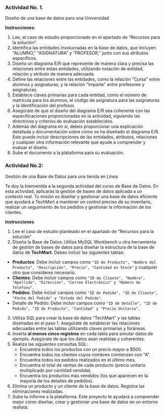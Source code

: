 ### Actividad No. 1. 
Diseño de una base de datos para una Universidad


__Instrucciones__:

1. Lee, el caso de estudio proporcionado en el apartado de “Recursos para la solución”.
2. Identifica las entidades involucradas en la base de datos, que incluyen "ALUMNO," "ASIGNATURA" y "PROFESOR," junto con sus atributos específicos.
3. Diseña un diagrama E/R que represente de manera clara y precisa las relaciones entre estas entidades, utilizando notación de entidad, relación y atributo de manera adecuada.
4. Define las relaciones entre las entidades, como la relación "Cursa" entre alumnos y asignaturas, y la relación "Imparte" entre profesores y asignaturas.
5. Establece claves primarias para cada entidad, como el número de matrícula para los alumnos, el código de asignatura para las asignaturas y la identificación del profesor.
6. Asegúrate de que el diseño del diagrama E/R sea coherente con las especificaciones proporcionadas en la actividad, siguiendo las directrices y criterios de evaluación establecidos.
7. Además del diagrama en sí, debes proporcionar una explicación detallada y documentación sobre cómo se ha diseñado el diagrama E/R. Esto puede incluir descripciones de las entidades, atributos, relaciones y cualquier otra información relevante que ayude a comprender y evaluar el diseño.
8. Sube el documento a la plataforma para su evaluación.



### Actividad No.2: 
Gestión de una Base de Datos para una tienda en Línea

Te doy la bienvenida a la segunda actividad del curso de Base de Datos. En esta  actividad, aplicarás la  gestión de bases de datos aplicada a un contexto real. Tu misión es diseñar y gestionar una base de datos eficiente que ayudará a TechMart a mantener un control preciso de su inventario, realizar un seguimiento de los pedidos y gestionar la información de los clientes.

 
__Instrucciones__ 

1. Lee el caso de estudio planteado en el apartado de “Recursos para la solución”
2. Diseña la Base de Datos: Utiliza MySQL Workbench u otra herramienta de gestión de bases de datos para diseñar la estructura de la base de datos de __TechMart__. Debes incluir las siguientes tablas:
* __Productos__: Debe incluir campos como `"ID de Producto", "Nombre del Producto", "Descripción", "Precio", "Cantidad en Stock"` y cualquier otro que consideres necesario.
* __Clientes__: Debe incluir campos como `"ID de Cliente", "Nombre", "Apellido", "Dirección", "Correo Electrónico" y "Número de Teléfono"`.
* __Pedidos__: Debe incluir campos como `"ID de Pedido", "ID de Cliente", "Fecha del Pedido" y "Estado del Pedido"`.
* Detalle de Pedido: Debe incluir campos como `"ID de Detalle", "ID de Pedido", "ID de Producto", "Cantidad" y "Precio Unitario"`.
3. Utiliza SQL para crear la base de datos "TechMart" y las tablas diseñadas en el paso 1. Asegúrate de establecer las relaciones adecuadas entre las tablas utilizando claves primarias y foráneas.
4. Inserta __al menos cinco registros__ en cada tabla para simular datos de ejemplo. Asegúrate de que los datos sean realistas y coherentes.
5. Realiza las siguientes consultas SQL:
   * Encuentra todos los productos con un precio mayor a $500.
   * Encuentra todos los clientes cuyos nombres comienzan con "A".
   * Encuentra todos los pedidos realizados en el último mes.
   * Encuentra el total de ventas de cada producto (precio unitario multiplicado por cantidad vendida).
   * Encuentra los productos más vendidos (los que aparecen en la mayoría de los detalles de pedidos).
6. Elimina un producto y un cliente de la base de datos. Registra las eliminaciones realizadas.
7. Sube tu informe a la plataforma. Este proyecto te ayudará a comprender mejor cómo diseñar, crear y gestionar una base de datos en un entorno realista.
